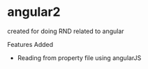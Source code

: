 # angular2
created for doing RND related to angular

Features Added

* Reading from property file using angularJS
